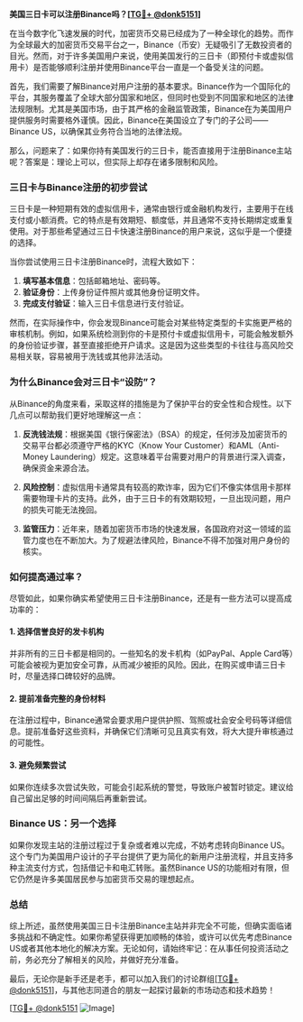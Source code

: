 **美国三日卡可以注册Binance吗？[[TG💪+ @donk5151](https://t.me/s/donk5151)]**

在当今数字化飞速发展的时代，加密货币交易已经成为了一种全球化的趋势。而作为全球最大的加密货币交易平台之一，Binance（币安）无疑吸引了无数投资者的目光。然而，对于许多美国用户来说，使用美国发行的三日卡（即预付卡或虚拟信用卡）是否能够顺利注册并使用Binance平台一直是一个备受关注的问题。

首先，我们需要了解Binance对用户注册的基本要求。Binance作为一个国际化的平台，其服务覆盖了全球大部分国家和地区，但同时也受到不同国家和地区的法律法规限制。尤其是美国市场，由于其严格的金融监管政策，Binance在为美国用户提供服务时需要格外谨慎。因此，Binance在美国设立了专门的子公司——Binance US，以确保其业务符合当地的法律法规。

那么，问题来了：如果你持有美国发行的三日卡，能否直接用于注册Binance主站呢？答案是：理论上可以，但实际上却存在诸多限制和风险。

### **三日卡与Binance注册的初步尝试**

三日卡是一种短期有效的虚拟信用卡，通常由银行或金融机构发行，主要用于在线支付或小额消费。它的特点是有效期短、额度低，并且通常不支持长期绑定或重复使用。对于那些希望通过三日卡快速注册Binance的用户来说，这似乎是一个便捷的选择。

当你尝试使用三日卡注册Binance时，流程大致如下：

1. **填写基本信息**：包括邮箱地址、密码等。
2. **验证身份**：上传身份证件照片或其他身份证明文件。
3. **完成支付验证**：输入三日卡信息进行支付验证。

然而，在实际操作中，你会发现Binance可能会对某些特定类型的卡实施更严格的审核机制。例如，如果系统检测到你的卡是预付卡或虚拟信用卡，可能会触发额外的身份验证步骤，甚至直接拒绝开户请求。这是因为这些类型的卡往往与高风险交易相关联，容易被用于洗钱或其他非法活动。

### **为什么Binance会对三日卡“设防”？**

从Binance的角度来看，采取这样的措施是为了保护平台的安全性和合规性。以下几点可以帮助我们更好地理解这一点：

1. **反洗钱法规**：根据美国《银行保密法》（BSA）的规定，任何涉及加密货币的交易平台都必须遵守严格的KYC（Know Your Customer）和AML（Anti-Money Laundering）规定。这意味着平台需要对用户的背景进行深入调查，确保资金来源合法。

2. **风险控制**：虚拟信用卡通常具有较高的欺诈率，因为它们不像实体信用卡那样需要物理卡片的支持。此外，由于三日卡的有效期较短，一旦出现问题，用户的损失可能无法挽回。

3. **监管压力**：近年来，随着加密货币市场的快速发展，各国政府对这一领域的监管力度也在不断加大。为了规避法律风险，Binance不得不加强对用户身份的核实。

### **如何提高通过率？**

尽管如此，如果你确实希望使用三日卡注册Binance，还是有一些方法可以提高成功率的：

#### **1. 选择信誉良好的发卡机构**
并非所有的三日卡都是相同的。一些知名的发卡机构（如PayPal、Apple Card等）可能会被视为更加安全可靠，从而减少被拒的风险。因此，在购买或申请三日卡时，尽量选择口碑较好的品牌。

#### **2. 提前准备完整的身份材料**
在注册过程中，Binance通常会要求用户提供护照、驾照或社会安全号码等详细信息。提前准备好这些资料，并确保它们清晰可见且真实有效，将大大提升审核通过的可能性。

#### **3. 避免频繁尝试**
如果你连续多次尝试失败，可能会引起系统的警觉，导致账户被暂时锁定。建议给自己留出足够的时间间隔后再重新尝试。

### **Binance US：另一个选择**

如果你发现主站的注册过程过于复杂或者难以完成，不妨考虑转向Binance US。这个专门为美国用户设计的子平台提供了更为简化的新用户注册流程，并且支持多种主流支付方式，包括借记卡和电汇转账。虽然Binance US的功能相对有限，但它仍然是许多美国居民参与加密货币交易的理想起点。

### **总结**

综上所述，虽然使用美国三日卡注册Binance主站并非完全不可能，但确实面临诸多挑战和不确定性。如果你希望获得更加顺畅的体验，或许可以优先考虑Binance US或者其他本地化的解决方案。无论如何，请始终牢记：在从事任何投资活动之前，务必充分了解相关的风险，并做好充分准备。

最后，无论你是新手还是老手，都可以加入我们的讨论群组[[TG💪+ @donk5151](https://t.me/s/donk5151)]，与其他志同道合的朋友一起探讨最新的市场动态和技术趋势！

[[TG💪+ @donk5151](https://t.me/s/donk5151) ![Image](https://i.postimg.cc/rwNCRYN7/Snipaste-2025-04-30-17-27-05.png)]
